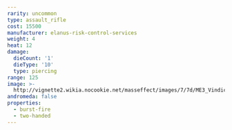 ```yaml
---
rarity: uncommon
type: assault_rifle
cost: 15500
manufacturer: elanus-risk-control-services
weight: 4
heat: 12
damage:
  dieCount: '1'
  dieType: '10'
  type: piercing
range: 125
image: >-
  http://vignette2.wikia.nocookie.net/masseffect/images/7/7d/ME3_Vindicator_Assault_Rifle.png/revision/latest?cb=20120317173921
andromeda: false
properties:
  - burst-fire
  - two-handed
---
```

